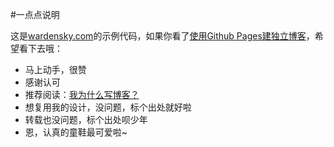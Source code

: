 #一点点说明

这是[wardensky.com](http://wardensky.com)的示例代码，如果你看了[使用Github Pages建独立博客](http://wardensky.com/github-pages/)，希望看下去哦：

* 马上动手，很赞
* 感谢认可
* 推荐阅读：[我为什么写博客？](http://wardensky.com/why-blog/)
* 想复用我的设计，没问题，标个出处就好啦
* 转载也没问题，标个出处呗少年
* 恩，认真的童鞋最可爱啦~
